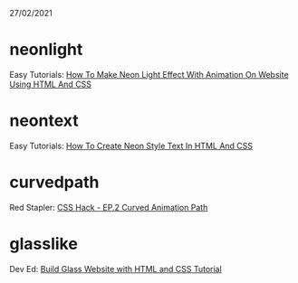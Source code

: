27/02/2021
# neonlight
Easy Tutorials: [How To Make Neon Light Effect With Animation On Website Using HTML And CSS](https://www.youtube.com/watch?v=Lp80KyfV6t0)

# neontext
Easy Tutorials: [How To Create Neon Style Text In HTML And CSS](https://www.youtube.com/watch?v=UlSWnzaCI38)

# curvedpath
Red Stapler: [CSS Hack - EP.2 Curved Animation Path](https://www.youtube.com/watch?v=QocWxqA28Ds)

# glasslike
Dev Ed: [Build Glass Website with HTML and CSS Tutorial](https://www.youtube.com/watch?v=O7WbVj5apxU)